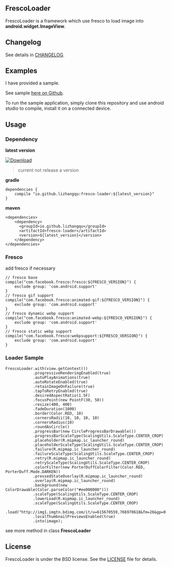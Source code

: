 ## FrescoLoader

FrescoLoader is a framework which use fresco to load image into **android.widget.ImageView**.

## Changelog

See details in [CHANGELOG](https://github.com/lizhangqu/FrescoLoader/blob/master/CHANGELOG.md).

## Examples

I have provided a sample.

See sample [here on Github](https://github.com/lizhangqu/FrescoLoader/tree/master/app).

To run the sample application, simply clone this repository and use android studio to compile, install it on a connected device.

## Usage

### Dependency

**latest version**

[ ![Download](https://api.bintray.com/packages/lizhangqu/maven/fresco-loader/images/download.svg) ](https://bintray.com/lizhangqu/maven/fresco-loader/_latestVersion)

>current not release a version

**gradle**

```
dependencies {
    compile "io.github.lizhangqu:fresco-loader:${latest_version}"
}
```

**maven**

```
<dependencies>
    <dependency>
      <groupId>io.github.lizhangqu</groupId>
      <artifactId>fresco-loader</artifactId>
      <version>${latest_version}</version>
    </dependency>
</dependencies>
```

### Fresco 

add fresco if necessary

```
// fresco base
compile("com.facebook.fresco:fresco:${FRESCO_VERSION}") {
    exclude group: 'com.android.support'
}
// fresco gif support
compile("com.facebook.fresco:animated-gif:${FRESCO_VERSION}") {
    exclude group: 'com.android.support'
}
// fresco dynamic webp support
compile("com.facebook.fresco:animated-webp:${FRESCO_VERSION}") {
    exclude group: 'com.android.support'
}
// fresco static webp support
compile("com.facebook.fresco:webpsupport:${FRESCO_VERSION}") {
    exclude group: 'com.android.support'
}
```

### Loader Sample

```
FrescoLoader.with(view.getContext())
            .progressiveRenderingEnabled(true)
            .autoPlayAnimations(true)
            .autoRotateEnabled(true)
            .retainImageOnFailure(true)
            .tapToRetryEnabled(true)
            .desiredAspectRatio(1.5F)
            .focusPoint(new PointF(30, 50))
            .resize(400, 400)
            .fadeDuration(1000)
            .border(Color.RED, 10)
            .cornersRadii(10, 10, 10, 10)
            .cornersRadius(10)
            .roundAsCircle()
            .progressBar(new CircleProgressBarDrawable())
            .progressBarScaleType(ScalingUtils.ScaleType.CENTER_CROP)
            .placeholder(R.mipmap.ic_launcher_round)
            .placeholderScaleType(ScalingUtils.ScaleType.CENTER_CROP)
            .failure(R.mipmap.ic_launcher_round)
            .failureScaleType(ScalingUtils.ScaleType.CENTER_CROP)
            .retry(R.mipmap.ic_launcher_round)
            .retryScaleType(ScalingUtils.ScaleType.CENTER_CROP)
            .colorFilter(new PorterDuffColorFilter(Color.RED, PorterDuff.Mode.DARKEN))
            .pressedStateOverlay(R.mipmap.ic_launcher_round)
            .overlay(R.mipmap.ic_launcher_round)
            .background(new ColorDrawable(Color.parseColor("#ee000000")))
            .scaleType(ScalingUtils.ScaleType.CENTER_CROP)
            .lowerLoad(R.mipmap.ic_launcher_round)
            .scaleType(ScalingUtils.ScaleType.CENTER_CROP)
            .load("http://img1.imgtn.bdimg.com/it/u=615670559,766970618&fm=26&gp=0.jpg")
            .localThumbnailPreviewsEnabled(true)
            .into(image);
```

see more method in class **FrescoLoader**

## License

FrescoLoader is under the BSD license. See the [LICENSE](https://github.com/lizhangqu/FrescoLoader/blob/master/LICENSE) file for details.